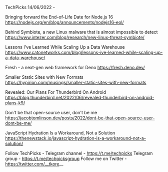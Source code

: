 TechPicks 14/06/2022 -

Bringing forward the End-of-Life Date for Node.js 16
https://nodejs.org/en/blog/announcements/nodejs16-eol/

Behind Symbiote, a new Linux malware that is almost impossible to detect
https://www.intezer.com/blog/research/new-linux-threat-symbiote/

Lessons I've Learned While Scaling Up a Data Warehouse
https://www.catonetworks.com/blog/lessons-ive-learned-while-scaling-up-a-data-warehouse/

Fresh - a next-gen web framework for Deno
https://fresh.deno.dev/

Smaller Static Sites with New Formats
https://hypirion.com/musings/smaller-static-sites-with-new-formats

Revealed: Our Plans For Thunderbird On Android
https://blog.thunderbird.net/2022/06/revealed-thunderbird-on-android-plans-k9/

Don't be that open-source user, don't be me
https://jacobtomlinson.dev/posts/2022/dont-be-that-open-source-user-dont-be-me/

JavaScript Hydration Is a Workaround, Not a Solution
https://thenewstack.io/javascript-hydration-is-a-workaround-not-a-solution/

Follow TechPicks -
Telegram channel - https://t.me/techpicks
Telegram group - https://t.me/techpicksgroup
Follow me on Twitter - https://twitter.com/__tkore__